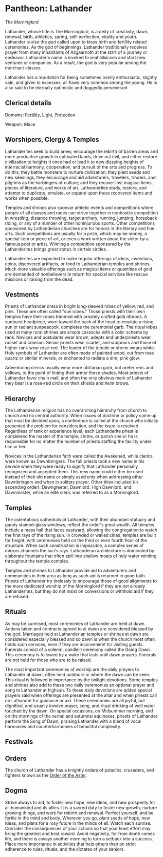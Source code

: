 # Pantheon: Lathander
*The Morninglord*

Lathander, whose title is The Morninglord, is a deity of creativity, dawn, renewal, birth, athletics, spring, self-perfection, vitality and youth. Lathander is also the god called upon to bless birth and fertility related ceremonies. As the god of beginnings, Lathander traditionally receives prayer from many inhabitants of Azgaarnoth at the start of a journey or endeavor. Lathander's name is invoked to seal alliances and start new ventures or companies. As a result, the god is very popular among the merchant classes.

Lathander has a reputation for being sometimes overly enthusiastic, slightly vain, and given to excesses, all flaws very common among the young. He is also said to be eternally optimistic and doggedly perseverant.

## Clerical details
Domains: [Fertility](../../Classes/Cleric/Fertility.md), [Light](../../Classes/Cleric/Light.md), [Protection](../../Classes/Cleric/Protection.md)

Weapon: Mace

## Worshipers, Clergy & Temples
Lathanderites seek to build anew, encourage the rebirth of barren areas and more productive growth in cultivated lands, drive out evil, and either restore civilization to heights it once had or lead it to new dizzying heights of interracial harmony, cooperation, and pursuit of the arts and progress. To do this, they battle monsters to nurture civilization; they plant seeds and new seedlings, they encourage and aid adventurers, travelers, traders, and pilgrims as the harbingers of culture; and they recover lost magical items, pieces of literature, and works of art. Lathanderites study, restore, and attempt to duplicate, emulate, or expand upon these recovered items and works when possible.

Temples and shrines also sponsor athletic events and competitions where people of all classes and races can strive together in nonhostile competition in wrestling, distance throwing, target archery, running, jumping, horseback riding, or any of a number of other noninjurious sports. Other competitions sponsored by Lathanderian churches are for honors in the literary and fine arts. Such competitions are usually for a prize, which may be money, a special item or piece of art, or even a work written about the victor by a famous poet or artist. Winning a competition sponsored by the Lathanderites brings great status in certain circles.

Lathanderites are expected to make regular offerings of ideas, inventions, coins, discovered artifacts, or food to Lathanderian temples and shrines. Much more valuable offerings such as magical items or quantities of gold are demanded of nonbelievers in return for special services like rescue missions or raising from the dead.

## Vestments
Priests of Lathander dress in bright long-sleeved robes of yellow, red, and pink. These are often called "sun robes." Those priests with their own temples have their robes trimmed with ornately crafted gold ribbons. A sunburst headpiece, worn toward the back of the head to emulate a rising sun or radiant sunpeacock, completes the ceremonial garb. The ritual robes used at many rural shrines are simple cassocks with a color scheme by rank. Novices and postulants wear brown; adepts and underpriests wear russet and crimson. Senior priests wear scarlet, and subpriors and those of higher rank wear rose-red. The leader of the temple or shrine wears white. Holy symbols of Lathander are often made of painted wood, cut from rose quartz or similar minerals, or enchanted to radiate a dim, pink glow.

Adventuring clerics usually wear more utilitarian garb, but prefer reds and yellows, to the point of tinting their armor those shades. Most priests of Lathander favor chain mail, and often the only obvious mark of Lathander they bear is a rose-red circle on their shields and helm brows.

## Hierarchy
The Lathanderian religion has no overarching hierarchy from church to church and no central authority. When issues of doctrine or policy come up that must be decided upon, a conference is called at the church who initially presented the problem for consideration, and the issue is resolved. Regardless of rank or experience level, each Lathanderite priest is considered the master of the temple, shrine, or parish she or he is responsible for no matter the number of priests staffing the facility under him or her.

Novices in the Lathanderian faith were called the Awakened, while clerics were known as Dawnbringers. The full priests took a new name in his service when they were ready to signify that Lathander personally recognized and accepted them. This new name could either be used instead of their old name or simply used only when addressing other Dawnbringers and when in solitary prayer. Other titles included (in ascending order): Dawngreeter, Dawnlord, High Dawnlord, and Dawnmaster, while an elite cleric was referred to as a Morninglord.

## Temples
The ostentatious cathedrals of Lathander, with their abundant statuary and gaudy stained-glass windows, reflect the order's great wealth. All temples include a mass hall that faces eastward, allowing the congregation to watch the first rays of the rising sun. In crowded or walled cities, temples are built for height, with ceremonies held on the third or even fourth floor of the structure. When such construction is impossible, a complex series of mirrors channels the sun's rays. Lathanderan architecture is dominated by elaborate fountains that often spill into shallow moats of holy water winding throughout the temple complex.

Temples and shrines to Lathander provide aid to adventurers and communities in their area as long as such aid is returned in good faith. Priests of Lathander try tirelessly to encourage those of good alignments to the more dedicated worship of the Morninglord if they are not already Lathanderites, but they do not insist on conversions or withhold aid if they are refused.

## Rituals
As may be surmised, most ceremonies of Lathander are held at dawn. Actions taken and contracts agreed to at dawn are considered blessed by the god. Marriages held at Lathanderian temples or shrines at dawn are considered especially blessed and so dawn is when the church most often holds such services, even if they are inconvenient for visiting guests. Funerals consist of a solemn, candlelit ceremony called the Going Down. This ceremony is followed by a wake that lasts until dawn prayers. Funerals are not held for those who are to be raised.

The most important ceremonies of worship are the daily prayers to Lathander at dawn, often held outdoors or where the dawn can be seen. This ritual is followed in importance by the twilight devotions. Some temples and shrines also add to these two daily ceremonies an optional prayer and song to Lathander at highsun. To these daily devotions are added special prayers said when offerings are presented at the altar and when priests call on Lathander for guidance or aid. These ceremonies are all joyful, but dignified, and usually involve prayer, song, and ritual drinking of well water touched by the dawn. On special occasions, on Midsummer morning, and on the mornings of the vernal and autumnal equinoxes, priests of Lathander perform the Song of Dawn, praising Lathander with a blend of vocal harmonies and counterharmonies of beautiful complexity.

## Festivals

## Orders
The church of Lathander has a knightly orders of paladins, crusaders, and fighters known as the [Order of the Aster](../../Organizations/MilitantOrders/AsterOrder.md).

## Dogma
Strive always to aid, to foster new hope, new ideas, and new prosperity for all humankind and its allies. It is a sacred duty to foster new growth, nurture growing things, and work for rebirth and renewal. Perfect yourself, and be fertile in the mind and body. Wherever you go, plant seeds of hope, new ideas, and plans for a rosy future in the minds of all. Watch each sunrise. Consider the consequences of your actions so that your least effort may bring the greatest and best reward. Avoid negativity, for from death comes life, and there is always another morning to turn a setback into a success. Place more importance in activities that help others than on strict adherence to rules, rituals, and the dictates of your seniors.
